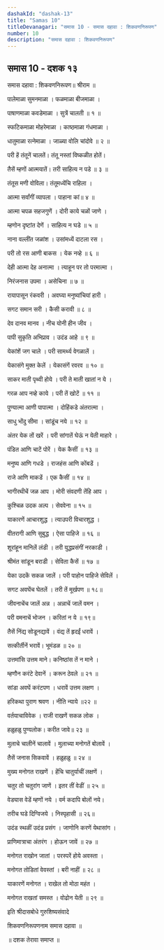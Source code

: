 ```yaml
---
dashakId: "dashak-13"
title: "Samas 10"
titleDevanagari: "समास 10 - समास दहावा : शिकवणनिरूपण"
number: 10
description: "समास दहावा : शिकवणनिरूपण"
---
```


## समास 10 - दशक १३

समास दहावा : शिकवणनिरूपण॥ श्रीराम ॥

पालेमाळा सुमनमाळा । फळमाळा बीजमाळा ।

पाषाणमाळा कवडेमाळा । सुत्रें चालती ॥ १ ॥

स्फटिकमाळा मोहरेमाळा । काष्ठमाळा गंधमाळा ।

धातुमाळा रत्नेमाळा । जाळ्या वोलि चांदोवे ॥ २ ॥

परी हें तंतूनें चालतें। तंतू नस्तां विष्कळीत होतें।

तैसें म्हणों आत्मयातें। तरी साहित्य न पडे ॥ ३ ॥

तंतूस मणी वोविला। तंतूमध्येंचि राहिला ।

आत्मा सर्वांगीं व्यापला । पाहाना कां॥ ४ ॥

आत्मा चपळ सहजगुणें । दोरी काये चळों जाणे ।

म्हणोन दृष्टांत देणें । साहित्य न घडे ॥ ५ ॥

नाना वल्लींत जळांश । उसांमध्यें दाटला रस ।

परी तो रस आणी बाकस । येक नव्हे ॥ ६ ॥

देही आत्मा देह अनात्मा । त्याहून पर तो परमात्मा ।

निरंजनास उपमा । असेचिना ॥ ७ ॥

रायापासून रंकवरी । अवघ्या मनुष्यांचियां हारी ।

सगट समान सरी । कैसी करावी ॥ ८ ॥

देव दानव मानव । नीच योनी हीन जीव ।

पापी सुकृति अभिप्राव । उदंड आहे ॥ ९ ॥

येकांशें जग चाले । परी सामर्थ्य वेगळालें ।

येकासंगे मुक्त केलें । येकासंगें रवरव ॥ १० ॥

साकर माती पृथ्वी होये । परी ते माती खातां न ये ।

गरळ आप नव्हे काये । परी तें खोटें ॥ ११ ॥

पुण्यात्मा आणी पापात्मा । दोहिंकडे अंतरात्मा ।

साधु भोंदु सीमा । सांडूंच नये ॥ १२ ॥

अंतर येक तों खरें । परी सांगातें घेऊं न येती माहारे ।

पंडित आणि चाटें पोरें । येक कैसीं ॥ १३ ॥

मनुष्य आणि गधडे । राजहंस आणि कोंबडें ।

राजे आणि माकडें । एक कैसीं ॥ १४ ॥

भागीरथीचें जळ आप । मोरी संवदणी तेंहि आप ।

कुश्चिळ उदक अल्प । सेववेना ॥ १५ ॥

याकारणें आचारशुद्ध । त्याउपरी विचारशुद्ध ।

वीतरागी आणि सुबुद्ध । ऐसा पाहिजे ॥ १६ ॥

शूरांहून मानिलें लंडी । तरी युद्धप्रसंगीं नरकाडी ।

श्रीमंत सांडून बराडी । सेविता कैसें ॥ १७ ॥

येका उदकें सकळ जालें । परी पाहोन पाहिजे सेविलें ।

सगट अवघेंच घेतलें । तरी तें मूर्खपण ॥ १८॥

जीवनाचेंच जालें अन्न । अन्नाचें जालें वमन ।

परी वमनाचें भोजन । करितां न ये ॥ १९॥

तैसें निंद्य सोडूनद्यावें । वंद्य तें हृदईं धरावें ।

सत्कीर्तीनें भरावें। भूमंडळ ॥ २० ॥

उत्तमांसि उत्तम माने। कनिष्ठांस तें न माने ।

म्हणौन करंटे देवानें । करून ठेवले ॥ २१ ॥

सांडा अवघें करंटपण । धरावें उत्तम लक्षण ।

हरिकथा पुराण श्रवण । नीति न्याये ॥२२ ॥

वर्तयाचाविवेक । राजी राखणें सकळ लोक ।

हळुहळु पुण्यलोक। करीत जावे॥ २३ ॥

मुलाचे चालीनें चालावें । मुलाच्या मनोगतें बोलावें ।

तैसें जनास सिकवावें । हळुहळु ॥ २४ ॥

मुख्य मनोगत राखणें । हेंचि चातुर्याचीं लक्षणें ।

चतुर तो चतुरांग जाणें । इतर तीं वेडीं ॥ २५ ॥

वेड्यास वेडें म्हणों नये । वर्म कदापि बोलों नये।

तरीच घडे दिग्विजये । निस्पृहासी ॥ २६॥

उदंड स्थळीं उदंड प्रसंग । जाणोनि करणें येथासांग ।

प्राणिमात्राचा अंतरंग । होऊन जावें ॥ २७ ॥

मनोगत राखोन जातां । परस्परें होये अवस्ता ।

मनोगत तोडितां वेवस्तां । बरी नाहीं ॥ २८ ॥

याकारणें मनोगत । राखेल तो मोठा महंत ।

मनोगत राखतां समस्त । वोढोन येती ॥ २९ ॥

इति श्रीदासबोधे गुरुशिष्यसंवादे

शिकवणनिरूपणनाम समास दहावा ॥

॥ दशक तेरावा समाप्त ॥